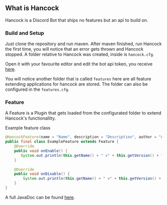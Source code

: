 ## What is Hancock

Hancock is a Discord Bot that ships no features but an api to build on.

### Build and Setup

Just clone the repository and run maven. After maven finished, run Hancock the first time, you will notice that an error gets thrown and Hancock stopped. A folder relative to Hancock was created, inside is ``hancock.cfg``.

Open it with your favourite editor and edit the bot api token, you receive <a href="https://discordapp.com/developers/applications/">here</a>.

You will notice another folder that is called ``features`` here are all feature extending applications for hancock are stored. The folder can also be configured in the ``features.cfg``.

### Feature

A Feature is a Plugin that gets loaded from the configurated folder to extend Hancock's functionallity.

Example feature class

```Java
@HancockFeature(name = "Name", description = "Description", author = "Author", version = 1.0)
public final class ExampleFeature extends Feature {
    @Override 
    public void onEnable() {
       System.out.println(this.getName() + " v" + this.getVersion() + " has been enabled."); 
    }
    
    @Override
    public void onDisable() {
        System.out.println(this.getName() + " v" + this.getVersion() + " has been disabled.");
    }
}
```

A full JavaDoc can be found <a href="http://hybridhacker.net/hancock/apidocs/">here</a>.
